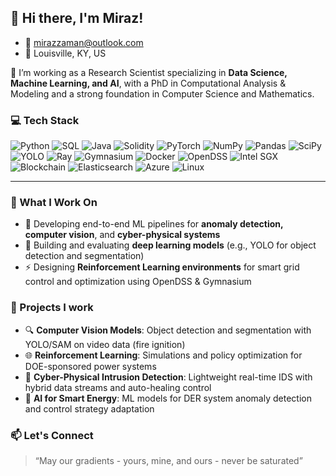 ## 👋 Hi there, I'm Miraz!
- 📧 mirazzaman@outlook.com
- 📍 Louisville, KY, US


🎯 I’m working as a Research Scientist specializing in **Data Science, Machine Learning, and AI**, with a PhD in Computational Analysis & Modeling and a strong foundation in Computer Science and Mathematics.

### 💻 Tech Stack

![Python](https://img.shields.io/badge/Code-Python-informational?style=flat&logo=python&color=3776AB)
![SQL](https://img.shields.io/badge/Code-SQL-informational?style=flat&logo=mysql&color=4479A1)
![Java](https://img.shields.io/badge/Code-Java-informational?style=flat&logo=java&color=007396)
![Solidity](https://img.shields.io/badge/Code-Solidity-informational?style=flat&logo=solidity&color=363636)
![PyTorch](https://img.shields.io/badge/Library-PyTorch-informational?style=flat&logo=pytorch&color=EE4C2C)
![NumPy](https://img.shields.io/badge/Library-NumPy-informational?style=flat&logo=numpy&color=013243)
![Pandas](https://img.shields.io/badge/Library-Pandas-informational?style=flat&logo=pandas&color=150458)
![SciPy](https://img.shields.io/badge/Library-SciPy-informational?style=flat&logo=scipy&color=8CAAE6)
![YOLO](https://img.shields.io/badge/CV-YOLO-informational?style=flat&color=FFBB00)
![Ray](https://img.shields.io/badge/Distributed-Ray-informational?style=flat&color=007FFF)
![Gymnasium](https://img.shields.io/badge/ReinforcementLearning-Gymnasium-informational?style=flat&color=DD6B20)
![Docker](https://img.shields.io/badge/Tool-Docker-informational?style=flat&logo=docker&color=2496ED)
![OpenDSS](https://img.shields.io/badge/Tool-OpenDSS-informational?style=flat&color=00599C)
![Intel SGX](https://img.shields.io/badge/Security-Intel%20SGX-informational?style=flat&color=0071C5)
![Blockchain](https://img.shields.io/badge/Tech-Blockchain-informational?style=flat&logo=blockchaindotcom&color=121D33)
![Elasticsearch](https://img.shields.io/badge/Database-Elasticsearch-informational?style=flat&logo=elasticsearch&color=005571)
![Azure](https://img.shields.io/badge/Cloud-Microsoft%20Azure-informational?style=flat&logo=microsoft-azure&color=0078D4)
![Linux](https://img.shields.io/badge/System-Linux-informational?style=flat&logo=linux&color=FCC624)

---

### 🔬 What I Work On
- 🔭 Developing end-to-end ML pipelines for **anomaly detection, computer vision**, and **cyber-physical systems**
- 🤖 Building and evaluating **deep learning models** (e.g., YOLO for object detection and segmentation)
- ⚡ Designing **Reinforcement Learning environments** for smart grid control and optimization using OpenDSS & Gymnasium

### 🚀 Projects I work
- 🔍 **Computer Vision Models**: Object detection and segmentation with YOLO/SAM on video data (fire ignition)
- 🌐 **Reinforcement Learning**: Simulations and policy optimization for DOE-sponsored power systems
- 🔐 **Cyber-Physical Intrusion Detection**: Lightweight real-time IDS with hybrid data streams and auto-healing control
- 🧠 **AI for Smart Energy**: ML models for DER system anomaly detection and control strategy adaptation

### 📫 Let's Connect

> “May our gradients - yours, mine, and ours - never be saturated”


<!--
**zamanmiraz/zamanmiraz** is a ✨ _special_ ✨ repository because its `README.md` (this file) appears on your GitHub profile.

Here are some ideas to get you started:

- 🔭 I’m currently working on ...
- 🌱 I’m currently learning ...
- 👯 I’m looking to collaborate on ...
- 🤔 I’m looking for help with ...
- 💬 Ask me about ...
- 📫 How to reach me: ...
- 😄 Pronouns: ...
- ⚡ Fun fact: ...
-->
